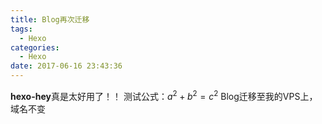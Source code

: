 ```yaml
---
title: Blog再次迁移
tags:
  - Hexo
categories:
  - Hexo
date: 2017-06-16 23:43:36
---
```


**hexo-hey**真是太好用了！！
测试公式：$a^2+b^2=c^2$
Blog迁移至我的VPS上，域名不变